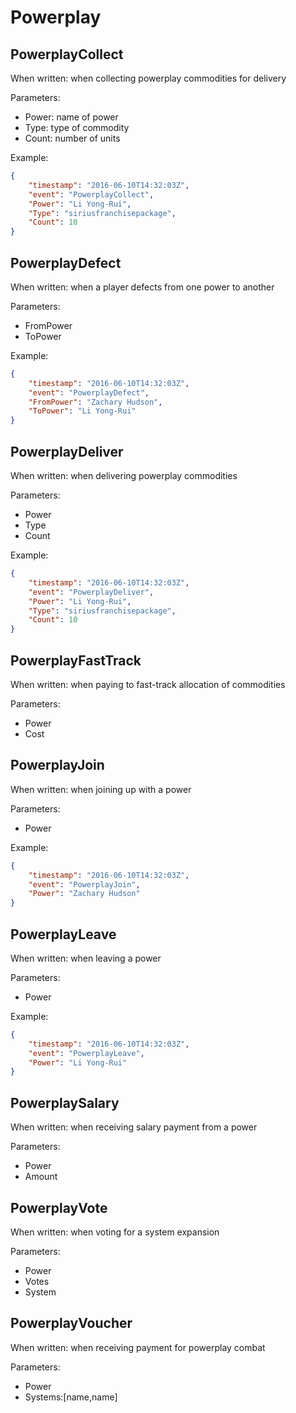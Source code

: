 # Powerplay

## PowerplayCollect

When written: when collecting powerplay commodities for delivery

Parameters:

- Power: name of power
- Type: type of commodity
- Count: number of units

Example:

```json
{
	"timestamp": "2016-06-10T14:32:03Z",
	"event": "PowerplayCollect",
	"Power": "Li Yong-Rui",
	"Type": "siriusfranchisepackage",
	"Count": 10
}
```

## PowerplayDefect

When written: when a player defects from one power to another

Parameters:

- FromPower
- ToPower

Example:

```json
{
	"timestamp": "2016-06-10T14:32:03Z",
	"event": "PowerplayDefect",
	"FromPower": "Zachary Hudson",
	"ToPower": "Li Yong-Rui"
}
```

## PowerplayDeliver

When written: when delivering powerplay commodities

Parameters:

- Power
- Type
- Count

Example:

```json
{
	"timestamp": "2016-06-10T14:32:03Z",
	"event": "PowerplayDeliver",
	"Power": "Li Yong-Rui",
	"Type": "siriusfranchisepackage",
	"Count": 10
}
```

## PowerplayFastTrack

When written: when paying to fast-track allocation of commodities

Parameters:

- Power
- Cost

## PowerplayJoin

When written: when joining up with a power

Parameters:

- Power

Example:

```json
{
	"timestamp": "2016-06-10T14:32:03Z",
	"event": "PowerplayJoin",
	"Power": "Zachary Hudson"
}
```

## PowerplayLeave

When written: when leaving a power

Parameters:

- Power

Example:

```json
{
	"timestamp": "2016-06-10T14:32:03Z",
	"event": "PowerplayLeave",
	"Power": "Li Yong-Rui"
}
```

## PowerplaySalary

When written: when receiving salary payment from a power

Parameters:

- Power
- Amount

## PowerplayVote

When written: when voting for a system expansion

Parameters:

- Power
- Votes
- System

## PowerplayVoucher

When written: when receiving payment for powerplay combat

Parameters:

- Power
- Systems:[name,name]
